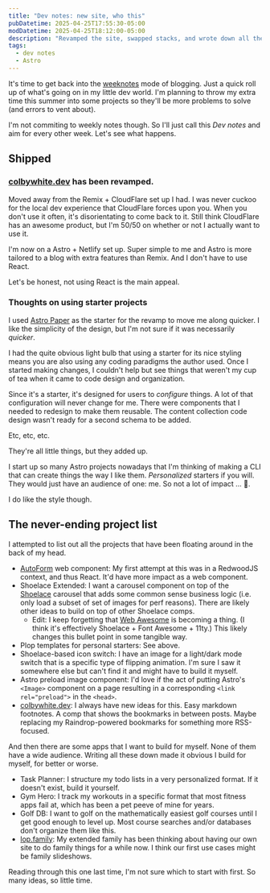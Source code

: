 ```yaml
---
title: "Dev notes: new site, who this"
pubDatetime: 2025-04-25T17:55:30-05:00
modDatetime: 2025-04-25T18:12:00-05:00
description: "Revamped the site, swapped stacks, and wrote down all the side projects rattling around in my head. Geez, that list is overwhelming."
tags:
  - dev notes
  - Astro
---
```


It's time to get back into the [weeknotes](https://web.archive.org/web/20210620065427/https://fruechtl.me/writing/weeknotes-1) mode of blogging.
Just a quick roll up of what's going on in my little dev world.
I'm planning to throw my extra time this summer into some projects so they'll be more problems to solve (and errors to vent about).

I'm not commiting to weekly notes though.
So I'll just call this _Dev notes_ and aim for every other week.
Let's see what happens.

## Shipped

### [colbywhite.dev] has been revamped.

Moved away from the Remix + CloudFlare set up I had.
I was never cuckoo for the local dev experience that CloudFlare forces upon you.
When you don't use it often, it's disorientating to come back to it.
Still think CloudFlare has an awesome product, but I'm 50/50 on whether or not I actually want to use it.

I'm now on a Astro + Netlify set up.
Super simple to me and Astro is more tailored to a blog with extra features than Remix.
And I don't have to use React.

Let's be honest, not using React is the main appeal.

### Thoughts on using starter projects

I used [Astro Paper] as the starter for the revamp to move me along quicker.
I like the simplicity of the design, but I'm not sure if it was necessarily _quicker_.

I had the quite obvious light bulb that using a starter for its nice styling means you are also using any coding paradigms the author used.
Once I started making changes, I couldn't help but see things that weren't my cup of tea when it came to code design and organization.

Since it's a starter, it's designed for users to _configure_ things.
A lot of that configuration will never change for me.
There were components that I needed to redesign to make them reusable.
The content collection code design wasn't ready for a second schema to be added.

Etc, etc, etc.

They're all little things, but they added up.

I start up so many Astro projects nowadays that I'm thinking of making a CLI that can create things the way I like them.
_Personalized_ starters if you will.
They would just have an audience of one: me.
So not a lot of impact ... 🤷.

I do like the style though.

## The never-ending project list

I attempted to list out all the projects that have been floating around in the back of my head.

- [AutoForm] web component: My first attempt at this was in a RedwoodJS context, and thus React. It'd have more impact as a web component.
- Shoelace Extended: I want a carousel component on top of the [Shoelace] carousel that adds some common sense business logic (i.e. only load a subset of set of images for perf reasons). There are likely other ideas to build on top of other Shoelace comps.
  - Edit: I keep forgetting that [Web Awesome] is becoming a thing. (I think it's effectively Shoelace + Font Awesome + 11ty.) This likely changes this bullet point in some tangible way.
- Plop templates for personal starters: See above.
- Shoelace-based icon switch: I have an image for a light/dark mode switch that is a specific type of flipping animation. I'm sure I saw it somewhere else but can't find it and might have to build it myself.
- Astro preload image component: I'd love if the act of putting Astro's `<Image>` component on a page resulting in a corresponding `<link rel="preload">` in the `<head>`.
- [colbywhite.dev]: I always have new ideas for this. Easy markdown footnotes. A comp that shows the bookmarks in between posts. Maybe replacing my Raindrop-powered bookmarks for something more RSS-focused.

And then there are some apps that I want to build for myself.
None of them have a wide audience.
Writing all these down made it obvious I build for myself, for better or worse.

- Task Planner: I structure my todo lists in a very personalized format. If it doesn't exist, build it yourself.
- Gym Hero: I track my workouts in a specific format that most fitness apps fail at, which has been a pet peeve of mine for years.
- Golf DB: I want to golf on the mathematically easiest golf courses until I get good enough to level up. Most course searches and/or databases don't organize them like this.
- [lop.family]: My extended family has been thinking about having our own site to do family things for a while now. I think our first use cases might be family slideshows.

Reading through this one last time, I'm not sure which to start with first.
So many ideas, so little time.

[Astro Paper]: https://github.com/satnaing/astro-paper
[AutoForm]: https://redwood-autoform.netlify.app
[Shoelace]: https://shoelace.style/
[lop.family]: https://lop.family/
[colbywhite.dev]: /
[Web Awesome]: https://backers.webawesome.com/
